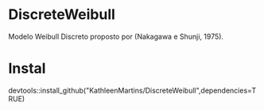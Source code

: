 # DiscreteWeibull
Modelo Weibull Discreto proposto por (Nakagawa e Shunji, 1975).

# Instal
devtools::install_github("KathleenMartins/DiscreteWeibull",dependencies=TRUE)
